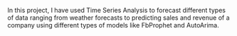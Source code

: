 In this project, I have used Time Series Analysis to forecast different types of data ranging from weather forecasts to predicting sales and revenue of a company using different types of models like FbProphet and AutoArima.
